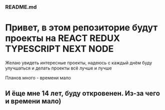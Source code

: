 ### README.md
<h1>Привет, в этом репозиторие будут проекты на REACT REDUX TYPESCRIPT NEXT NODE </h1>

<p>Желаю увидеть интересные проекты, надеюсь с каждый днём буду улучшаться и делать проекты всё лучше и лучше</p>

<p>Планов много - времени мало</p>

<h2>И ёще мне 14 лет, буду откровенен. Из-за чего и времени мало)</h2>